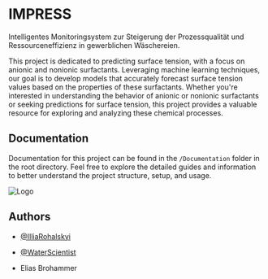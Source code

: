 # IMPRESS

Intelligentes Monitoringsystem zur Steigerung der Prozessqualität und Ressourceneffizienz in gewerblichen Wäschereien.

This project is dedicated to predicting surface tension, with a focus on anionic and nonionic surfactants. Leveraging machine learning techniques, our goal is to develop models that accurately forecast surface tension values based on the properties of these surfactants. Whether you're interested in understanding the behavior of anionic or nonionic surfactants or seeking predictions for surface tension, this project provides a valuable resource for exploring and analyzing these chemical processes.

## Documentation

Documentation for this project can be found in the `/Documentation` folder in the root directory. Feel free to explore the detailed guides and information to better understand the project structure, setup, and usage.


<img src="https://findvectorlogo.com/wp-content/uploads/2022/02/hohenstein-vector-logo-2022.png" alt="Logo">


## Authors

- [@IlliaRohalskyi](https://www.github.com/IlliaRohalskyi)

- [@WaterScientist](https://www.github.com/WaterScientist)

- Elias Brohammer
